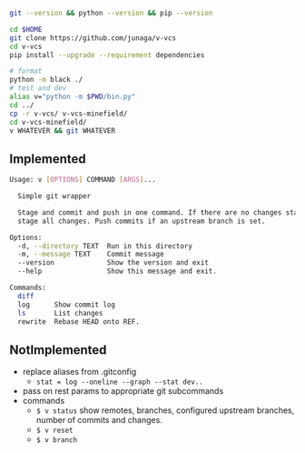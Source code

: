 ```sh
git --version && python --version && pip --version

cd $HOME
git clone https://github.com/junaga/v-vcs
cd v-vcs
pip install --upgrade --requirement dependencies

# format
python -m black ./
# test and dev
alias v="python -m $PWD/bin.py"
cd ../
cp -r v-vcs/ v-vcs-minefield/
cd v-vcs-minefield/
v WHATEVER && git WHATEVER
```

## Implemented

```sh
Usage: v [OPTIONS] COMMAND [ARGS]...

  Simple git wrapper

  Stage and commit and push in one command. If there are no changes staged,
  stage all changes. Push commits if an upstream branch is set.

Options:
  -d, --directory TEXT  Run in this directory
  -m, --message TEXT    Commit message
  --version             Show the version and exit
  --help                Show this message and exit.

Commands:
  diff
  log      Show commit log
  ls       List changes
  rewrite  Rebase HEAD onto REF.
```

## NotImplemented

- replace aliases from .gitconfig
  - `stat = log --oneline --graph --stat dev..`
- pass on rest params to appropriate git subcommands
- commands
  - `$ v status` show remotes, branches, configured upstream branches, number of commits and changes.
  - `$ v reset`
  - `$ v branch`
